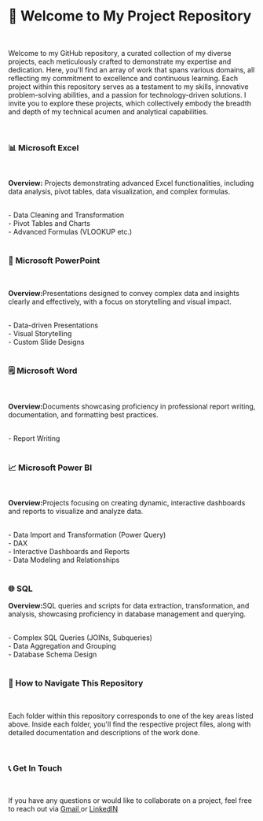 <h1>📌 Welcome to My Project Repository</h1>
<br>
<p>Welcome to my GitHub repository, a curated collection of my diverse projects, each meticulously crafted to demonstrate my expertise and dedication. Here, you'll find an array of work that spans various domains, all reflecting my commitment to excellence and continuous learning. Each project within this repository serves as a testament to my skills, innovative problem-solving abilities, and a passion for technology-driven solutions. I invite you to explore these projects, which collectively embody the breadth and depth of my technical acumen and analytical capabilities.</p>
<br>
<h3>📊 Microsoft Excel</h3><br>
<p><strong>Overview:</strong> Projects demonstrating advanced Excel functionalities, including data analysis, pivot tables, data visualization, and complex formulas.</p><br>
- Data Cleaning and Transformation <br>
- Pivot Tables and Charts <br>
- Advanced Formulas (VLOOKUP etc.)<br>
<br>
<h3>🎁 Microsoft PowerPoint</h3><br>
<p><strong>Overview:</strong>Presentations designed to convey complex data and insights clearly and effectively, with a focus on storytelling and visual impact.</p><br>
- Data-driven Presentations <br>
- Visual Storytelling <br>
- Custom Slide Designs <br>
<br>
<h3>🗒️ Microsoft Word</h3><br>
<p><strong>Overview:</strong>Documents showcasing proficiency in professional report writing, documentation, and formatting best practices.</p><br>
- Report Writing <br>
<br>
<h3>📈 Microsoft Power BI</h3><br>
<p><strong>Overview:</strong>Projects focusing on creating dynamic, interactive dashboards and reports to visualize and analyze data.</p><br>
- Data Import and Transformation (Power Query)<br>
- DAX <br>
- Interactive Dashboards and Reports <br>
- Data Modeling and Relationships <br>
<br>
<h3>🌐 SQL</h3>
<p><strong>Overview:</strong>SQL queries and scripts for data extraction, transformation, and analysis, showcasing proficiency in database management and querying.</p><br>
- Complex SQL Queries (JOINs, Subqueries)<br>
- Data Aggregation and Grouping <br>
- Database Schema Design <br>
<br>
<h3>🧭 How to Navigate This Repository</h3><br>
<p>Each folder within this repository corresponds to one of the key areas listed above. Inside each folder, you'll find the respective project files, along with detailed documentation and descriptions of the work done.</p>
<br>
<h3>📞 Get In Touch</h3><br>
<P>If you have any questions or would like to collaborate on a project, feel free to reach out via <a href= "mailto: gouravbhattofficial@gmail.com"> Gmail </a> or <a href= "mailto: www.linkedin.com/in/gourav-bhattacharjee-a133b9295.com"> LinkedIN </a> </P>
